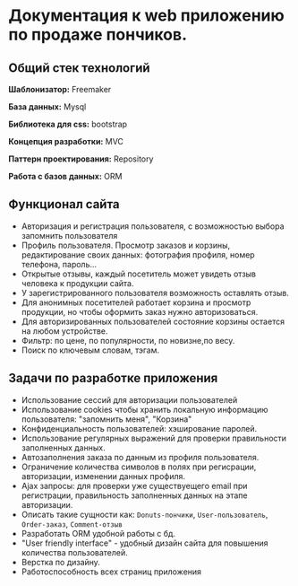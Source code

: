 # Документация к web приложению по продаже пончиков.
## Общий стек технологий
**Шаблонизатор:** Freemaker

**База данных:** Mysql

**Библиотека для css:** bootstrap

**Концепция разработки:** MVC

**Паттерн проектирования:** Repository

**Работа с базов данных:** ORM

## Функционал сайта
* Авторизация и регистрация пользователя, с возможностью выбора запомнить пользователя
* Профиль пользователя. Просмотр заказов и корзины, редактирование своих данных: фотография профиля, номер телефона, пароль...
* Открытые отзывы, каждый посетитель может увидеть отзыв человека к продукции сайта.
* У зарегистрированного пользователя возможность оставлять отзыв.
* Для анонимных посетителей работает корзина и просмотр продукции, но чтобы оформить заказ нужно авторизоваться.
* Для авторизированных пользователей состояние корзины остается на любом устройстве.
* Фильтр: по цене, по популярности, по новизне,по весу.
* Поиск по ключевым словам, тэгам.

## Задачи по разработке приложения
* Использование сессий для авторизации пользователей
* Использование cookies чтобы хранить локальную информацию пользователя: "запомнить меня", "Корзина"
* Конфиденциальность пользователей: хэширование паролей.
* Использование регулярных выражений для проверки правильности заполненных данных.
* Автозаполнения заказа по данным из профиля пользователя.
* Ограничение количества символов в полях при регисрации, авторизации, изменении данных профиля.
* Ajax запросы: для проверки уже существуещего email при регистрации, правильность заполненных данных на этапе авторизации.
* Описать такие сущности как: `Donuts-пончики`, `User-пользователь`, `Order-заказ`, `Сomment-отзыв`
* Разработать ORM удобной работы с бд.
* "User friendly interface" - удобный дизайн сайта для повышения количества пользователей.
* Верстка по дизайну.
* Работоспособность всех страниц приложения



